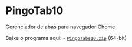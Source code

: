 # PingoTab10
Gerenciador de abas para navegador Chome

Baixe o programa aqui:  - [`PingoTabs10.zip`][direct-win64] (64-bit)  

[latest release]: https://github.com/Genymobile/scrcpy/releases/latest
[direct-win64]: [https://github.com/Genymobile/scrcpy/releases/download/v2.1.1/scrcpy-win64-v2.1.1.zip]
[direct-win32]: https://github.com/Genymobile/scrcpy/releases/download/v2.1.1/scrcpy-win32-v2.1.1.zip
